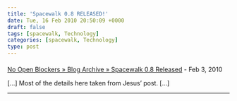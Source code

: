 ```yaml
---
title: 'Spacewalk 0.8 RELEASED!'
date: Tue, 16 Feb 2010 20:50:09 +0000
draft: false
tags: [spacewalk, Technology]
categories: [spacewalk, Technology]
type: post
---
```



#### 
[No Open Blockers &raquo; Blog Archive &raquo; Spacewalk 0.8 Released](http://noopenblockers.com/2010/02/17/spacewalk-0-8-released/ "") - <time datetime="2010-02-17 10:49:21">Feb 3, 2010</time>

\[...\] Most of the details here taken from Jesus’ post. \[...\]
<hr />

